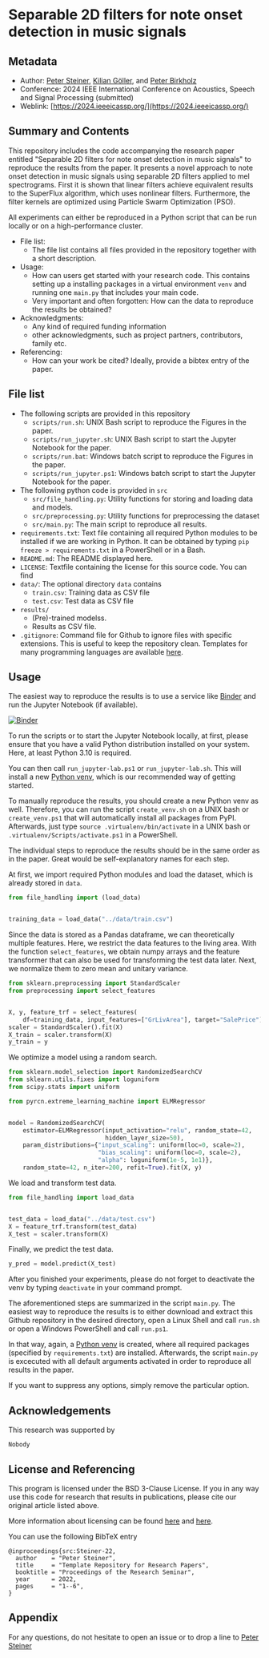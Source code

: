 # Separable 2D filters for note onset detection in music signals
## Metadata
- Author: [Peter Steiner](mailto:peter.steiner@tu-dresden.de),
  [Kilian Göller](mailto:kilian.goeller@tu-dresden.de), 
  and [Peter Birkholz](mailto:peter.birkholz@tu-dresden.de)
- Conference: 2024 IEEE International Conference on Acoustics, Speech and Signal 
  Processing (submitted)
- Weblink: [https://2024.ieeeicassp.org/](https://2024.ieeeicassp.org/)

## Summary and Contents
This repository includes the code accompanying the research paper entitled 
"Separable 2D filters for note onset detection in music signals" to reproduce the results
from the paper. It presents a novel approach to note onset detection in music signals
using separable 2D filters applied to mel spectrograms. First it is shown that linear 
filters achieve equivalent results to the SuperFlux algorithm, which uses nonlinear
filters. Furthermore, the filter kernels are optimized using Particle Swarm Optimization
(PSO).

All experiments can either be reproduced in a Python script that can be run locally or on
a high-performance cluster.


- File list:
    - The file list contains all files provided in the repository together with a 
    short description.
- Usage:
    - How can users get started with your research code. This contains setting up a 
    installing packages in a virtual environment `venv` and running one `main.py` that
    includes your main code. 
    - Very important and often forgotten: How can the data to reproduce the results be
    obtained?
- Acknowledgments:
    - Any kind of required funding information 
    - other acknowledgments, such as project partners, contributors, family etc.
- Referencing:
    - How can your work be cited? Ideally, provide a bibtex entry of the paper.

## File list
- The following scripts are provided in this repository
    - `scripts/run.sh`: UNIX Bash script to reproduce the Figures in the paper.
    - `scripts/run_jupyter.sh`: UNIX Bash script to start the Jupyter Notebook for the
    paper.
    - `scripts/run.bat`: Windows batch script to reproduce the Figures in the paper.
    - `scripts/run_jupyter.ps1`: Windows batch script to start the Jupyter Notebook for
    the paper.
- The following python code is provided in `src`
    - `src/file_handling.py`: Utility functions for storing and loading data and models.
    - `src/preprocessing.py`: Utility functions for preprocessing the dataset
    - `src/main.py`: The main script to reproduce all results.
- `requirements.txt`: Text file containing all required Python modules to be installed
if we are working in Python. It can be obtained by typing 
`pip freeze > requirements.txt` in a PowerShell or in a Bash. 
- `README.md`: The README displayed here.
- `LICENSE`: Textfile containing the license for this source code. You can find 
- `data/`: The optional directory `data` contains
    - `train.csv`: Training data as CSV file
    - `test.csv`: Test data as CSV file
- `results/`
    - (Pre)-trained modelss.
    - Results as CSV file.
- `.gitignore`: Command file for Github to ignore files with specific extensions. This
is useful to keep the repository clean. Templates for many programming languages are 
available [here](https://github.com/github/gitignore).

## Usage
The easiest way to reproduce the results is to use a service like 
[Binder](https://mybinder.org/) and run the Jupyter Notebook (if available).

[![Binder](https://mybinder.org/badge_logo.svg)](https://mybinder.org/v2/gh/TUD-STKS/sepfir_onset_detection/HEAD)

To run the scripts or to start the Jupyter Notebook locally, at first, please ensure 
that you have a valid Python distribution installed on your system. Here, at least 
Python 3.10 is required.

You can then call `run_jupyter-lab.ps1` or `run_jupyter-lab.sh`. This will install a new 
[Python venv](https://docs.python.org/3/library/venv.html), which is our recommended way 
of getting started.

To manually reproduce the results, you should create a new Python venv as well.
Therefore, you can run the script `create_venv.sh` on a UNIX bash or `create_venv.ps1`
that will automatically install all packages from PyPI. Afterwards, just type 
`source .virtualenv/bin/activate` in a UNIX bash or `.virtualenv/Scripts/activate.ps1`
in a PowerShell.

The individual steps to reproduce the results should be in the same order as in the 
paper. Great would be self-explanatory names for each step.

At first, we import required Python modules and load the dataset, which is already 
stored in `data`. 

```python
from file_handling import (load_data)


training_data = load_data("../data/train.csv")
```

Since the data is stored as a Pandas dataframe, we can theoretically multiple features. 
Here, we restrict the data features to the living area. With the function 
`select_features`, we obtain numpy arrays and the feature transformer that can also be
used for transforming the test data later. Next, we normalize them to zero mean and 
unitary variance.

```python
from sklearn.preprocessing import StandardScaler
from preprocessing import select_features


X, y, feature_trf = select_features(
    df=training_data, input_features=["GrLivArea"], target="SalePrice")
scaler = StandardScaler().fit(X)
X_train = scaler.transform(X)
y_train = y
```

We optimize a model using a random search.

```python
from sklearn.model_selection import RandomizedSearchCV
from sklearn.utils.fixes import loguniform
from scipy.stats import uniform

from pyrcn.extreme_learning_machine import ELMRegressor


model = RandomizedSearchCV(
    estimator=ELMRegressor(input_activation="relu", random_state=42,
                           hidden_layer_size=50),
    param_distributions={"input_scaling": uniform(loc=0, scale=2),
                         "bias_scaling": uniform(loc=0, scale=2),
                         "alpha": loguniform(1e-5, 1e1)},
    random_state=42, n_iter=200, refit=True).fit(X, y)
```

We load and transform test data.

```python
from file_handling import load_data


test_data = load_data("../data/test.csv")
X = feature_trf.transform(test_data)
X_test = scaler.transform(X)
```

Finally, we predict the test data.

```python
y_pred = model.predict(X_test)
```

After you finished your experiments, please do not forget to deactivate the venv by 
typing `deactivate` in your command prompt.

The aforementioned steps are summarized in the script `main.py`. The easiest way to
reproduce the results is to either download and extract this Github repository in the
desired directory, open a Linux Shell and call `run.sh` or open a Windows PowerShell and
call `run.ps1`. 

In that way, again, a [Python venv](https://docs.python.org/3/library/venv.html) is 
created, where all required packages (specified by `requirements.txt`) are installed.
Afterwards, the script `main.py` is excecuted with all default arguments activated in
order to reproduce all results in the paper.

If you want to suppress any options, simply remove the particular option.

## Acknowledgements
This research was supported by
```
Nobody
```


## License and Referencing
This program is licensed under the BSD 3-Clause License. If you in any way use this
code for research that results in publications, please cite our original
article listed above.

More information about licensing can be found [here](https://docs.github.com/en/repositories/managing-your-repositorys-settings-and-features/customizing-your-repository/licensing-a-repository)
and [here](https://en.wikipedia.org/wiki/License).

You can use the following BibTeX entry
```
@inproceedings{src:Steiner-22,
  author    = "Peter Steiner",
  title     = "Template Repository for Research Papers",
  booktitle = "Proceedings of the Research Seminar",
  year      = 2022,
  pages     = "1--6",
}
```
## Appendix
For any questions, do not hesitate to open an issue or to drop a line to [Peter Steiner](mailto:peter.steiner@tu-dresden.de)
